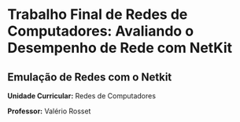 # Trabalho Final de Redes de Computadores: Avaliando o Desempenho de Rede com NetKit

## Emulação de Redes com o Netkit

__Unidade Curricular:__ Redes de Computadores

__Professor:__ Valério Rosset


